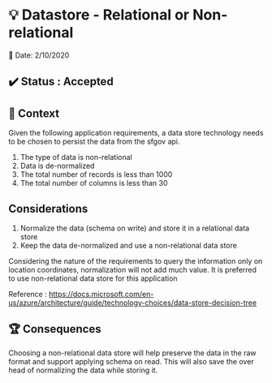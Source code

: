 # :bulb: Datastore - Relational or Non-relational

:calendar: Date: 2/10/2020

## :heavy_check_mark: Status : Accepted

## :dart: Context

Given the following application requirements, a data store technology needs to be chosen to persist the data from the sfgov api.
1. The type of data is non-relational
1. Data is de-normalized
1. The total number of records is less than 1000
1. The total number of columns is less than 30

## Considerations
1. Normalize the data (schema on write) and store it in a relational data store
1. Keep the data de-normalized and use a non-relational data store

Considering the nature of the requirements to query the information only on location coordinates, normalization will not add much value. It is preferred to use non-relational data store for this application

Reference : https://docs.microsoft.com/en-us/azure/architecture/guide/technology-choices/data-store-decision-tree

## :trophy: Consequences

Choosing a non-relational data store will help preserve the data in the raw format and support applying schema on read. This will also save the over head of normalizing the data while storing it.